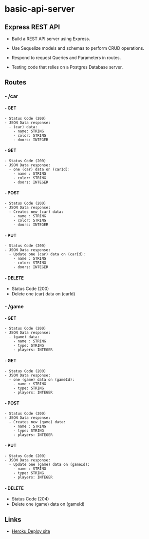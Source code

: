 # basic-api-server

## Express REST API

  - Build a REST API server using Express.

  - Use Sequelize models and schemas to perform CRUD operations.

  - Respond to request Queries and Parameters in routes.

  - Testing code that relies on a Postgres Database server.

## Routes

### - /car

  #### - GET


    - Status Code (200)
    - JSON Data response:
      - (car) data:
        - name: STRING
        - color: STRING
        - doors: INTEGER

  #### - GET

    - Status Code (200)
    - JSON Data response:
      - one (car) data on (carId):
        - name : STRING
        - color: STRING
        - doors: INTEGER
        
  #### - POST

    - Status Code (200)
    - JSON Data response:
      - Creates new (car) data:
        - name : STRING
        - color: STRING
        - doors: INTEGER

  #### - PUT

    - Status Code (200)
    - JSON Data response:
      - Update one (car) data on (carId):
        - name : STRING
        - color: STRING
        - doors: INTEGER

  #### - DELETE 

   - Status Code (200)
   - Delete one (car) data on (carId)

### - /game

  #### - GET


    - Status Code (200)
    - JSON Data response:
      - (game) data:
        - name : STRING
        - type: STRING
        - players: INTEGER

  #### - GET

    - Status Code (200)
    - JSON Data response:
      - one (game) data on (gameId):
        - name : STRING
        - type: STRING
        - players: INTEGER
        
  #### - POST

    - Status Code (200)
    - JSON Data response:
      - Creates new (game) data:
        - name : STRING
        - type: STRING
        - players: INTEGER

  #### - PUT

    - Status Code (200)
    - JSON Data response:
      - Update one (game) data on (gameId):
        - name : STRING
        - type: STRING
        - players: INTEGER

  #### - DELETE 

   - Status Code (204)
   - Delete one (game) data on (gameId)

## Links

  - [Heroku Deploy site](https://louis-basic-api-server.herokuapp.com)


  
